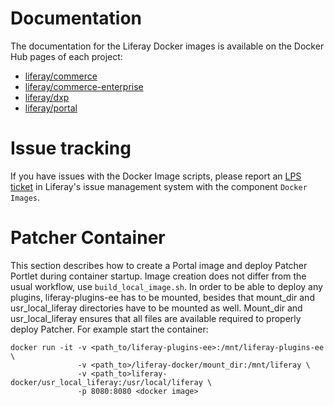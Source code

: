 # Documentation

The documentation for the Liferay Docker images is available on the Docker Hub pages of each project:

 - [liferay/commerce](https://hub.docker.com/r/liferay/commerce)
 - [liferay/commerce-enterprise](https://hub.docker.com/r/liferay/commerce-enterprise)
 - [liferay/dxp](https://hub.docker.com/r/liferay/dxp)
 - [liferay/portal](https://hub.docker.com/r/liferay/portal)

# Issue tracking

If you have issues with the Docker Image scripts, please report an [LPS ticket](https://issues.liferay.com/browse/LPS) in Liferay's issue management system with the component `Docker Images`.


# Patcher Container

This section describes how to create a Portal image and deploy Patcher Portlet during container startup.
Image creation does not differ from the usual workflow, use `build_local_image.sh`.
In order to be able to deploy any plugins, liferay-plugins-ee has to be mounted, besides that mount_dir and usr_local_liferay directories have to be mounted as well.
Mount_dir and usr_local_liferay ensures that all files are available required to properly deploy Patcher.
For example start the container:
```
docker run -it -v <path_to/liferay-plugins-ee>:/mnt/liferay-plugins-ee \
               -v <path_to>/liferay-docker/mount_dir:/mnt/liferay \
               -v <path_to>liferay-docker/usr_local_liferay:/usr/local/liferay \
               -p 8080:8080 <docker image>
```
